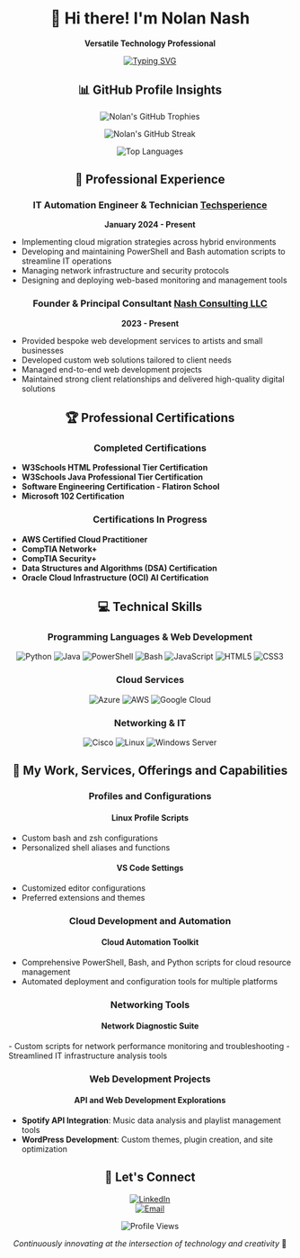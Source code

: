 <div align="center">

# 👋 Hi there! I'm Nolan Nash

**Versatile Technology Professional**

[![Typing SVG](https://readme-typing-svg.demolab.com?font=Fira+Code&size=24&pause=1000&color=00A9F0&center=true&width=600&lines=Cloud+Developer;Network+Engineer;Web+Developer;Systems+Administrator;Automation+Specialist;IT+Technician)](https://git.io/typing-svg)

</div>

<div align="center">

## 📊 GitHub Profile Insights

![Nolan's GitHub Trophies](https://github-profile-trophy.vercel.app/?username=nolannash&theme=radical&column=4&margin-w=15&margin-h=15)

![Nolan's GitHub Streak](https://github-readme-streak-stats.herokuapp.com/?user=nolannash&theme=dark&background=000000)

![Top Languages](https://github-readme-stats.vercel.app/api/top-langs/?username=nolannash&layout=compact&theme=vision-friendly-dark)

</div>


<div align="center">

## 💼 Professional Experience

</div>

<div align="center">

### IT Automation Engineer & Technician  [Techsperience](https://techsperience.org)  
**January 2024 - Present**

</div>

- Implementing cloud migration strategies across hybrid environments  
- Developing and maintaining PowerShell and Bash automation scripts to streamline IT operations  
- Managing network infrastructure and security protocols  
- Designing and deploying web-based monitoring and management tools  

<div align="center">

### Founder & Principal Consultant  [Nash Consulting LLC](https://nolannashdev.org)  
**2023 - Present**

</div>

- Provided bespoke web development services to artists and small businesses  
- Developed custom web solutions tailored to client needs  
- Managed end-to-end web development projects  
- Maintained strong client relationships and delivered high-quality digital solutions  


<div align="center">

## 🏆 Professional Certifications

</div>

<div align="center">

### Completed Certifications

</div>

- **W3Schools HTML Professional Tier Certification**  
- **W3Schools Java Professional Tier Certification**  
- **Software Engineering Certification - Flatiron School**  
- **Microsoft 102 Certification**

<div align="center">

### Certifications In Progress

</div>

- **AWS Certified Cloud Practitioner**  
- **CompTIA Network+**  
- **CompTIA Security+**  
- **Data Structures and Algorithms (DSA) Certification**  
- **Oracle Cloud Infrastructure (OCI) AI Certification**


<div align="center">

## 💻 Technical Skills

### Programming Languages & Web Development

![Python](https://img.shields.io/badge/-Python-3776AB?style=flat-square&logo=python&logoColor=white)   ![Java](https://img.shields.io/badge/-Java-007396?style=flat-square&logo=java&logoColor=white)   ![PowerShell](https://img.shields.io/badge/-PowerShell-5391FE?style=flat-square&logo=powershell&logoColor=white)   ![Bash](https://img.shields.io/badge/-Bash-4EAA25?style=flat-square&logo=gnu-bash&logoColor=white)   ![JavaScript](https://img.shields.io/badge/-JavaScript-F7DF1E?style=flat-square&logo=javascript&logoColor=black)  ![HTML5](https://img.shields.io/badge/-HTML5-E34F26?style=flat-square&logo=html5&logoColor=white)  ![CSS3](https://img.shields.io/badge/-CSS3-1572B6?style=flat-square&logo=css3&logoColor=white)

### Cloud Services

![Azure](https://img.shields.io/badge/-Azure-0089D6?style=flat-square&logo=microsoft-azure&logoColor=white)  ![AWS](https://img.shields.io/badge/-AWS-232F3E?style=flat-square&logo=amazon-aws&logoColor=white)   ![Google Cloud](https://img.shields.io/badge/-Google%20Cloud-4285F4?style=flat-square&logo=google-cloud&logoColor=white)

### Networking & IT

![Cisco](https://img.shields.io/badge/-Cisco-1BA0D7?style=flat-square&logo=cisco&logoColor=white)  ![Linux](https://img.shields.io/badge/-Linux-FCC624?style=flat-square&logo=linux&logoColor=black)  ![Windows Server](https://img.shields.io/badge/-Windows%20Server-0078D6?style=flat-square&logo=windows&logoColor=white)  

## 🔧 My Work, Services, Offerings and Capabilities

### Profiles and Configurations  

#### Linux Profile Scripts  

</div>

- Custom bash and zsh configurations  
- Personalized shell aliases and functions  

<div align="center">

#### VS Code Settings

</div>

- Customized editor configurations  
- Preferred extensions and themes  


<div align="center">

### Cloud Development and Automation  

#### Cloud Automation Toolkit

</div>

- Comprehensive PowerShell, Bash, and Python scripts for cloud resource management  
- Automated deployment and configuration tools for multiple platforms  

<div align="center">

### Networking Tools  

#### Network Diagnostic Suite  

</div>
- Custom scripts for network performance monitoring and troubleshooting  
- Streamlined IT infrastructure analysis tools  

<div align="center">

### Web Development Projects  

#### API and Web Development Explorations

</div>

- **Spotify API Integration**: Music data analysis and playlist management tools  
- **WordPress Development**: Custom themes, plugin creation, and site optimization  

<div align="center">

## 🤝 Let's Connect  

[![LinkedIn](https://img.shields.io/badge/-LinkedIn-0077B5?style=for-the-badge&logo=linkedin&logoColor=white)](https://www.linkedin.com/in/nolan-nash/)  
[![Email](https://img.shields.io/badge/-Email-D14836?style=for-the-badge&logo=gmail&logoColor=white)](mailto:nolan@nolannashdev.com)  

![Profile Views](https://komarev.com/ghpvc/?username=nolannash&style=flat-square&color=blue)



*Continuously innovating at the intersection of technology and creativity* 🚀

</div>
